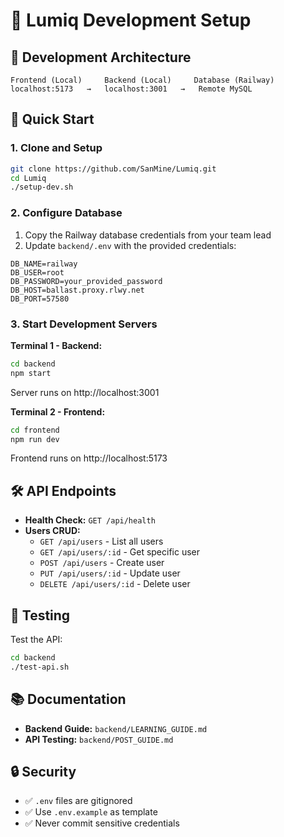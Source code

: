 # 🌟 Lumiq Development Setup

## 🎯 Development Architecture

```
Frontend (Local)     Backend (Local)     Database (Railway)
localhost:5173   →   localhost:3001   →   Remote MySQL
```

## 🚀 Quick Start

### 1. Clone and Setup
```bash
git clone https://github.com/SanMine/Lumiq.git
cd Lumiq
./setup-dev.sh
```

### 2. Configure Database
1. Copy the Railway database credentials from your team lead
2. Update `backend/.env` with the provided credentials:
```env
DB_NAME=railway
DB_USER=root
DB_PASSWORD=your_provided_password
DB_HOST=ballast.proxy.rlwy.net
DB_PORT=57580
```

### 3. Start Development Servers

**Terminal 1 - Backend:**
```bash
cd backend
npm start
```
Server runs on http://localhost:3001

**Terminal 2 - Frontend:**
```bash
cd frontend
npm run dev
```
Frontend runs on http://localhost:5173

## 🛠️ API Endpoints

- **Health Check:** `GET /api/health`
- **Users CRUD:**
  - `GET /api/users` - List all users
  - `GET /api/users/:id` - Get specific user  
  - `POST /api/users` - Create user
  - `PUT /api/users/:id` - Update user
  - `DELETE /api/users/:id` - Delete user

## 🧪 Testing

Test the API:
```bash
cd backend
./test-api.sh
```

## 📚 Documentation

- **Backend Guide:** `backend/LEARNING_GUIDE.md`
- **API Testing:** `backend/POST_GUIDE.md`

## 🔒 Security

- ✅ `.env` files are gitignored
- ✅ Use `.env.example` as template
- ✅ Never commit sensitive credentials

